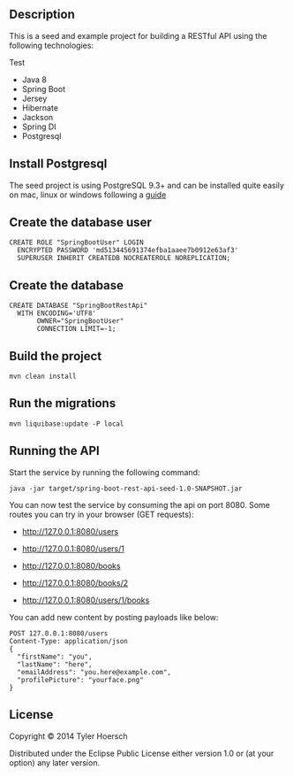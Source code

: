 ## Description

This is a seed and example project for building a RESTful API using the following technologies:

Test
* Java 8
* Spring Boot
* Jersey
* Hibernate
* Jackson
* Spring DI
* Postgresql

## Install Postgresql
The seed project is using PostgreSQL 9.3+ and can be installed quite easily on mac, linux or windows following a [guide](https://www.codefellows.org/blog/three-battle-tested-ways-to-install-postgresql)

## Create the database user

```
CREATE ROLE "SpringBootUser" LOGIN
  ENCRYPTED PASSWORD 'md513445691374efba1aaee7b0912e63af3'
  SUPERUSER INHERIT CREATEDB NOCREATEROLE NOREPLICATION;
```

## Create the database

```
CREATE DATABASE "SpringBootRestApi"
  WITH ENCODING='UTF8'
       OWNER="SpringBootUser"
       CONNECTION LIMIT=-1;
```

## Build the project

```
mvn clean install
```

## Run the migrations

```
mvn liquibase:update -P local
```

## Running the API

Start the service by running the following command:

```
java -jar target/spring-boot-rest-api-seed-1.0-SNAPSHOT.jar
```

You can now test the service by consuming the api on port 8080. Some routes you can try in your browser (GET requests):


* http://127.0.0.1:8080/users

* http://127.0.0.1:8080/users/1

* http://127.0.0.1:8080/books

* http://127.0.0.1:8080/books/2

* http://127.0.0.1:8080/users/1/books


You can add new content by posting payloads like below:

```
POST 127.0.0.1:8080/users
Content-Type: application/json
{
  "firstName": "you",
  "lastName": "here",
  "emailAddress": "you.here@example.com",
  "profilePicture": "yourface.png"
}
```
## License

Copyright © 2014 Tyler Hoersch

Distributed under the Eclipse Public License either version 1.0 or (at
your option) any later version.
